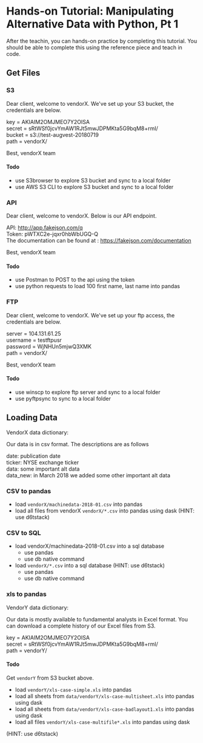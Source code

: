 # Hands-on Tutorial: Manipulating Alternative Data with Python, Pt 1

After the teachin, you can hands-on practice by completing this tutorial. You should be able to complete this using the reference piece and teach in code.

## Get Files

### S3

Dear client,
welcome to vendorX. We've set up your S3 bucket, the credentials are below.

key = AKIAIM2OMJMEO7Y2OISA  
secret = sRtWSf0jcvYmAW1RJt5mwJDPMKta5G9bqM8+rmI/  
bucket = s3://test-augvest-20180719  
path = vendorX/

Best,
vendorX team

#### Todo

* use S3browser to explore S3 bucket and sync to a local folder
* use AWS S3 CLI to explore S3 bucket and sync to a local folder

### API

Dear client,
welcome to vendorX. Below is our API endpoint.

API: http://app.fakejson.com/q  
Token: pWTXC2e-jqxr0hbWbUGQ-Q  
The documentation can be found at : https://fakejson.com/documentation  

Best,
vendorX team

#### Todo

* use Postman to POST to the api using the token
* use python requests to load 100 first name, last name into pandas


### FTP

Dear client,
welcome to vendorX. We've set up your ftp access, the credentials are below.

server = 104.131.61.25  
username = testftpusr  
password = WjNHUn5mjwQ3XMK  
path = vendorX/  

Best,
vendorX team

#### Todo

* use winscp to explore ftp server and sync to a local folder
* use pyftpsync to sync to a local folder


## Loading Data

VendorX data dictionary: 

Our data is in csv format. The descriptions are as follows

date: publication date  
ticker: NYSE exchange ticker  
data: some important alt data  
data_new: in March 2018 we added some other important alt data  


### CSV to pandas

* load `vendorX/machinedata-2018-01.csv` into pandas
* load all files from vendorX `vendorX/*.csv` into pandas using dask (HINT: use d6tstack)

### CSV to SQL

* load vendorX/machinedata-2018-01.csv into a sql database
	* use pandas
	* use db native command
* load `vendorX/*.csv` into a sql database (HINT: use d6tstack)
	* use pandas
	* use db native command


### xls to pandas

VendorY data dictionary: 

Our data is mostly available to fundamental analysts in Excel format. You can download a complete history of our Excel files from S3.

key = AKIAIM2OMJMEO7Y2OISA  
secret = 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  
path = vendorY/  

#### Todo

Get `vendorY` from S3 bucket above.

* load `vendorY/xls-case-simple.xls` into pandas
* load all sheets from `data/vendorY/xls-case-multisheet.xls` into pandas using dask 
* load all sheets from `data/vendorY/xls-case-badlayout1.xls` into pandas using dask 
* load all files `vendorY/xls-case-multifile*.xls` into pandas using dask

(HINT: use d6tstack)

